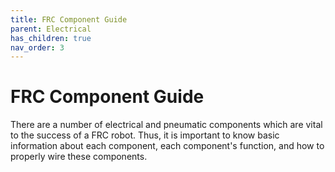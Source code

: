 ```yaml
---
title: FRC Component Guide
parent: Electrical
has_children: true
nav_order: 3
---
```


# FRC Component Guide

There are a number of electrical and pneumatic components which are vital to the success of a FRC robot. Thus, it is important to know basic information about each component, each component's function, and how to properly wire these components.
